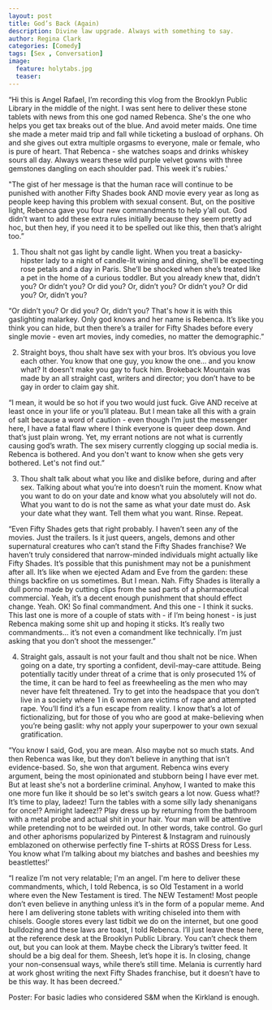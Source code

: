 ```yaml
---
layout: post
title: God’s Back (Again)
description: Divine law upgrade. Always with something to say.
author: Regina Clark
categories: [Comedy]
tags: [Sex , Conversation]
image:
  feature: holytabs.jpg
  teaser:
--- 
```



“Hi this is Angel Rafael, I’m recording this vlog from the Brooklyn Public Library in the middle of the night. I was sent here to deliver these stone tablets with news from this one god named Rebenca. She's the one who helps you get tax breaks out of the blue. And avoid meter maids. One time she made a meter maid trip and fall while ticketing a busload of orphans. Oh and she gives out extra multiple orgasms to everyone, male or female, who is pure of heart. That Rebenca - she watches soaps and drinks whiskey sours all day. Always wears these wild purple velvet gowns with three gemstones dangling on each shoulder pad. This week it's rubies.'

"The gist of her message is that the human race will continue to be punished with another Fifty Shades book AND movie every year as long as people keep having this problem with sexual consent. But, on the positive light, Rebenca gave you four new commandments to help y’all out. God didn’t want to add these extra rules initially because they seem pretty ad hoc, but then hey, if you need it to be spelled out like this, then that’s alright too.”

1. Thou shalt not gas light by candle light.
When you treat a basicky-hipster lady to a night of candle-lit wining and dining, she’ll be expecting rose petals and a day in Paris. She’ll be shocked when she’s treated like a pet in the home of a curious toddler. But you already knew that, didn’t you? Or didn’t you? Or did you? Or, didn’t you? Or didn’t you? Or did you? Or, didn’t you? 

“Or didn’t you? Or did you? Or, didn’t you? That's how it is with this gaslighting malarkey. Only god knows and her name is Rebenca. It’s like you think you can hide, but then there’s a trailer for Fifty Shades before every single movie - even art movies, indy comedies, no matter the demographic.”

2. Straight boys, thou shalt have sex with your bros.
It’s obvious you love each other. You know that one guy, you know the one… and you know what? It doesn’t make you gay to fuck him. Brokeback Mountain was made by an all straight cast, writers and director; you don’t have to be gay in order to claim gay shit.

“I mean, it would be so hot if you two would just fuck. Give AND receive at least once in your life or you’ll plateau. But I mean take all this with a grain of salt because a word of caution - even though I’m just the messenger here, I have a fatal flaw where I think everyone is queer deep down. And that’s just plain wrong. Yet, my errant notions are not what is currently causing god’s wrath. The sex misery currently clogging up social media is. Rebenca is bothered. And you don't want to know when she gets very bothered. Let's not find out.”

3. Thou shalt talk about what you like and dislike before, during and after sex. 
Talking about what you’re into doesn’t ruin the moment. Know what you want to do on your date and know what you absolutely will not do. What you want to do is not the same as what your date must do. Ask your date what they want. Tell them what you want. Rinse. Repeat.

“Even Fifty Shades gets that right probably. I haven’t seen any of the movies. Just the trailers. Is it just queers, angels, demons and other supernatural creatures who can’t stand the Fifty Shades franchise? We haven’t truly considered that narrow-minded individuals might actually like Fifty Shades. It’s possible that this punishment may not be a punishment after all. It’s like when we ejected Adam and Eve from the garden: these things backfire on us sometimes. But I mean. Nah. Fifty Shades is literally a dull porno made by cutting clips from the sad parts of a pharmaceutical commercial. Yeah, it’s a decent enough punishment that should effect change. Yeah. OK! So final commandment. And this one - I think it sucks. This last one is more of a couple of stats with - if I’m being honest - is just Rebenca making some shit up and hoping it sticks. It’s really two commandments… it’s not even a comandment like technically. I’m just asking that you don’t shoot the messenger.”

4. Straight gals, assault is not your fault and thou shalt not be nice.
When going on a date, try sporting a confident, devil-may-care attitude. Being potentially tacitly under threat of a crime that is only prosecuted 1% of the time, it can be hard to feel as freewheeling as the men who may never have felt threatened. Try to get into the headspace that you don’t live in a society where 1 in 6 women are victims of rape and attempted rape. You’ll find it’s a fun escape from reality. I know that’s a lot of fictionalizing, but for those of you who are good at make-believing when you’re being gaslit: why not apply your superpower to your own sexual gratification.

“You know I said, God, you are mean. Also maybe not so much stats. And then Rebenca was like, but they don’t believe in anything that isn’t evidence-based. So, she won that argument. Rebenca wins every argument, being the most opinionated and stubborn being I have ever met. But at least she's not a borderline criminal. Anyhow, I wanted to make this one more fun like it should be so let's switch gears a lot now. Guess what!? It’s time to play, ladeez! Turn the tables with a some silly lady shenanigans for once!? Amiright ladeez!? Play dress up by returning from the bathroom with a metal probe and actual shit in your hair. Your man will be attentive while pretending not to be weirded out. In other words, take control. Go gurl and other aphorisms popularized by Pinterest & Instagram and ruinously emblazoned on otherwise perfectly fine T-shirts at ROSS Dress for Less. You know what I’m talking about my biatches and bashes and beeshies my beastlettes!’

“I realize I’m not very relatable; I'm an angel. I'm here to deliver these commandments, which, I told Rebenca, is so Old Testament in a world where even the New Testament is tired. The NEW Testament! Most people don’t even believe in anything unless it’s in the form of a popular meme. And here I am delivering stone tablets with writing chiseled into them with chisels. Google stores every last tidbit we do on the internet, but one good bulldozing and these laws are toast, I told Rebenca. I’ll just leave these here, at the reference desk at the Brooklyn Public Library. You can’t check them out, but you can look at them. Maybe check the Library’s twitter feed. It should be a big deal for them. Sheesh, let’s hope it is. In closing, change your non-consensual ways, while there’s still time. Melania is currently hard at work ghost writing the next Fifty Shades franchise, but it doesn’t have to be this way. It has been decreed.” 

Poster: For basic ladies who considered S&M when the Kirkland is enough.
